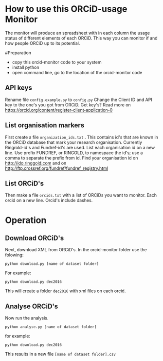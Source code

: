 # How to use this ORCiD-usage Monitor
The monitor will produce an spreadsheet with in each column the usage status of different elements of each ORCiD.
This way you can monitor if and how people ORCiD up to its potential.

#Preparation
- copy this orcid-monitor code to your system
- install python
- open command line, go to the location of the orcid-monitor code

## API keys
Rename file ```config.example.py``` to ```config.py```
Change the Client ID and API key to the one's you got from ORCiD.
Get key's? Read more on https://orcid.org/content/register-client-application-0 

## List organisation markers
First create a file ```organization_ids.txt``` .
This contains id's that are known in the ORCiD database that mark your research organisation.
Currently Ringrold-id's and Fundref-id's are used. List each organisation id on a new line. Use prefix FUNDREF, or RINGOLD, to namespace the id's; use a comma to separate the prefix from id.
Find your organisation id on http://ido.ringgold.com and on http://ftp.crossref.org/fundref/fundref_registry.html

## List ORCiD's
Then make a file ```orcids.txt``` with a list of ORCiDs you want to monitor. Each orcid on a new line. Orcid's include dashes.

# Operation

## Download ORCiD's
Next, download XML from ORCiD's.
In the orcid-monitor folder use the folowing:
```
python download.py [name of dataset folder]
```
For example:
```
python download.py dec2016
```
This will create a folder ```dec2016``` with xml files on each orcid.
 
## Analyse ORCiD's
Now run the analysis.
```
python analyse.py [name of dataset folder]
```
for example:
```
python download.py dec2016
```

This results in a new file ```[name of dataset folder].csv```
